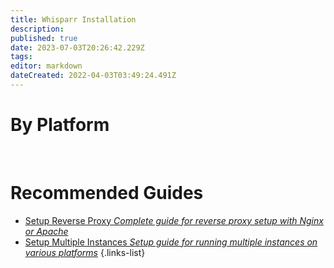 ```yaml
---
title: Whisparr Installation
description: 
published: true
date: 2023-07-03T20:26:42.229Z
tags: 
editor: markdown
dateCreated: 2022-04-03T03:49:24.491Z
---
```


# By Platform
[<i class="fab fa-windows" style="font-size: 3em;"></i>](/whisparr/installation/windows)&nbsp;&nbsp;&nbsp;&nbsp;[<i class="fab fa-linux" style="font-size: 3em;"></i>](/whisparr/installation/linux)&nbsp;&nbsp;&nbsp;&nbsp;[<i class="fab fa-apple" style="font-size: 3em;"></i>](/whisparr/installation/macos)&nbsp;&nbsp;&nbsp;&nbsp;[<i class="fab fa-freebsd" style="font-size: 3em;"></i>](/whisparr/installation/freebsd)&nbsp;&nbsp;&nbsp;&nbsp;[<i class="fab fa-docker" style="font-size: 3em;"></i>](/whisparr/installation/docker)

# Recommended Guides
- [Setup Reverse Proxy *Complete guide for reverse proxy setup with Nginx or Apache*](/whisparr/installation/reverse-proxy)
- [Setup Multiple Instances *Setup guide for running multiple instances on various platforms*](/whisparr/installation/multiple-instances)
{.links-list}
